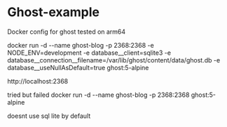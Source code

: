 # Ghost-example
Docker config for ghost tested on arm64



docker run -d --name ghost-blog -p 2368:2368 -e NODE_ENV=development -e database__client=sqlite3 -e database__connection__filename=/var/lib/ghost/content/data/ghost.db -e database__useNullAsDefault=true ghost:5-alpine


http://localhost:2368


tried but failed
docker run -d --name ghost-blog -p 2368:2368 ghost:5-alpine

doesnt use sql lite by default